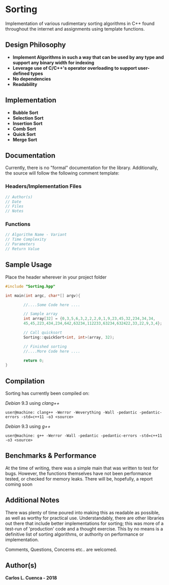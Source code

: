 # Sorting

Implementation of various rudimentary sorting algorithms in C++ found throughout the internet and assignments using template functions.

## Design Philosophy

* **Implement Algorithms in such a way that can be used by any type and support any binary width for indexing**
* **Leverage use of C/C++'s operator overloading to support user-defined types**
* **No dependencies**
* **Readability**

## Implementation

* **Bubble Sort**
* **Selection Sort**
* **Insertion Sort**
* **Comb Sort**
* **Quick Sort**
* **Merge Sort**

## Documentation

Currently, there is no "formal" documentation for the library. Additionally, the source will follow the following comment 
template:

### Headers/Implementation Files

```C++
// Author(s)
// Date
// Files
// Notes
```

### Functions

```C++
// Algorithm Name - Variant
// Time Complexity
// Parameters
// Return Value
```

## Sample Usage

Place the header wherever in your project folder

```C++
#include "Sorting.hpp"

int main(int argc, char*[] argv){

        //....Some Code here ....

        // Sample array
        int array[32] = {0,3,5,6,3,2,2,2,0,1,9,23,45,32,234,34,34,
        45,45,223,434,234,642,63234,112233,63234,632422,33,22,9,3,4};

        // Call quicksort
        Sorting::quickSort<int, int>(array, 32);

        // Finished sorting
        //....More Code here ....

        return 0;
}

```

## Compilation 

Sorting has currently been compiled on:

*Debian* 9.3 using *clang++* 
```shell
user@machine: clang++ -Werror -Weverything -Wall -pedantic -pedantic-errors -std=c++11 -o3 <source>
```
*Debian* 9.3 using *g++* 
```shell
user@machine: g++ -Werror -Wall -pedantic -pedantic-errors -std=c++11 -o3 <source>
```

## Benchmarks & Performance

At the time of writing, there was a simple main that was written to test for bugs. However, the functions themselves have not been performance tested, or checked for memory leaks. There will be, hopefully, a report coming soon

## Additional Notes

There was plenty of time poured into making this as readable as possible, as well as worthy for practical use. Understandably, there are other libraries out there that include better implementations for sorting; this was more of a test-run of 'production' code and a thought exercise. This by no means is a definitive list of sorting algorithms, or authority on performance or implementation. 

Comments, Questions, Concerns etc.. are welcomed.

## Author(s)

 **Carlos L. Cuenca - 2018**
